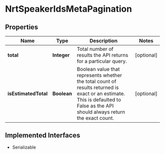 

# NrtSpeakerIdsMetaPagination


## Properties

Name | Type | Description | Notes
------------ | ------------- | ------------- | -------------
**total** | **Integer** | Total number of results the API returns for a particular query. |  [optional]
**isEstimatedTotal** | **Boolean** | Boolean value that represents whether the total count of results returned is exact or an estimate. This is defaulted to False as the API should always return the exact count. |  [optional]


## Implemented Interfaces

* Serializable


